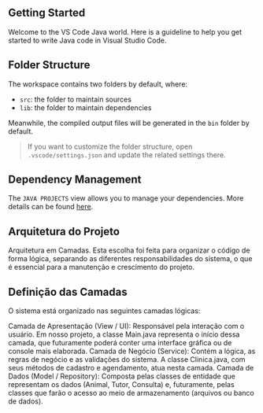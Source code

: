 ## Getting Started

Welcome to the VS Code Java world. Here is a guideline to help you get started to write Java code in Visual Studio Code.

## Folder Structure

The workspace contains two folders by default, where:

- `src`: the folder to maintain sources
- `lib`: the folder to maintain dependencies

Meanwhile, the compiled output files will be generated in the `bin` folder by default.

> If you want to customize the folder structure, open `.vscode/settings.json` and update the related settings there.

## Dependency Management

The `JAVA PROJECTS` view allows you to manage your dependencies. More details can be found [here](https://github.com/microsoft/vscode-java-dependency#manage-dependencies).

## Arquitetura do Projeto

Arquitetura em Camadas. Esta escolha foi feita para organizar o código de forma lógica, separando as diferentes responsabilidades do sistema, o que é essencial 
para a manutenção e crescimento do projeto.

## Definição das Camadas

O sistema está organizado nas seguintes camadas lógicas:

Camada de Apresentação (View / UI): Responsável pela interação com o usuário. Em nosso projeto, a classe 
Main.java representa o início dessa camada, que futuramente poderá conter uma interface gráfica ou de console mais elaborada.
Camada de Negócio (Service): Contém a lógica, as regras de negócio e as validações do sistema. A classe 
Clinica.java, com seus métodos de cadastro e agendamento, atua nesta camada.
Camada de Dados (Model / Repository): Composta pelas classes de entidade que representam os dados (Animal, Tutor, Consulta) e, futuramente, pelas classes
que farão o acesso ao meio de armazenamento (arquivos ou banco de dados).
